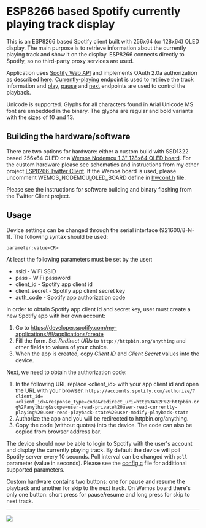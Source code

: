 # ESP8266 based Spotify currently playing track display
This is an ESP8266 based Spotify client built with 256x64 (or 128x64) OLED display. The main purpose is to retrieve information about the currently playing track and show it on the display. ESP8266 connects directly to Spotify, so no third-party proxy services are used.

Application uses [Spotify Web API](https://developer.spotify.com/web-api/) and implements OAuth 2.0a authorization as described [here](https://developer.spotify.com/web-api/authorization-guide/#authorization_code_flow). [Currently-playing](https://developer.spotify.com/web-api/get-the-users-currently-playing-track/) endpoint is used to retrieve the track information and [play](https://developer.spotify.com/web-api/start-a-users-playback/), [pause](https://developer.spotify.com/web-api/pause-a-users-playback/) and [next](https://developer.spotify.com/web-api/skip-users-playback-to-next-track/) endpoints are used to control the playback.

Unicode is supported. Glyphs for all characters found in Arial Unicode MS font are embedded in the binary. The glyphs are regular and bold variants with the sizes of 10 and 13.

## Building the hardware/software
There are two options for hardware: either a custom build with SSD1322 based 256x64 OLED or a [Wemos Nodemcu 1.3" 128x64 OLED board](https://www.banggood.com/Wemos-Nodemcu-Wifi-And-ESP8266-NodeMCU-1_3-Inch-OLED-Board-White-p-1160048.html). For the custom hardware please see schematics and instructions from my other project [ESP8266 Twitter Client](https://github.com/andrei7c4/esptwitterclient/). If the Wemos board is used, please uncomment WEMOS_NODEMCU_OLED_BOARD define in [hwconf.h](src/hwconf.h) file.

Please see the instructions for software building and binary flashing from the Twitter Client project.

## Usage
Device settings can be changed through the serial interface (921600/8-N-1). The following syntax should be used:
```
parameter:value<CR>
```
At least the following parameters must be set by the user:
 - ssid - WiFi SSID
 - pass - WiFi password
 - client_id - Spotify app client id
 - client_secret - Spotify app client secret key
 - auth_code - Spotify app authorization code

In order to obtain Spotify app client id and secret key, user must create a new Spotify app with her own account:
 1. Go to https://developer.spotify.com/my-applications/#!/applications/create
 2. Fill the form. Set *Redirect URIs* to `http://httpbin.org/anything` and other fields to values of your choice.
 3. When the app is created, copy *Client ID* and *Client Secret* values into the device.

Next, we need to obtain the authorization code:
 1. In the following URL replace <client_id> with your app client id and open the URL with your browser. `https://accounts.spotify.com/authorize/?client_id=<client_id>&response_type=code&redirect_uri=http%3A%2F%2Fhttpbin.org%2Fanything&scope=user-read-private%20user-read-currently-playing%20user-read-playback-state%20user-modify-playback-state`
 2. Authorize the app and you will be redirected to httpbin.org/anything.
 3. Copy the code (without quotes) into the device. The code can also be copied from browser address bar.

The device should now be able to login to Spotify with the user's account and display the currently playing track. By default the device will poll Spotify server every 10 seconds. Poll interval can be changed with `poll` parameter (value in seconds). Please see the [config.c](src/config.c) file for additional supported parameters.

Custom hardware contains two buttons: one for pause and resume the playback and another for skip to the next track.
On Wemos board there's only one button: short press for pause/resume and long press for skip to next track.

***
[![](http://img.youtube.com/vi/AxqHfZzo1p8/sddefault.jpg)](https://youtu.be/AxqHfZzo1p8)
